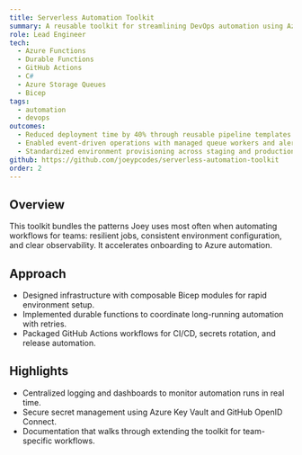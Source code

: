 ```yaml
---
title: Serverless Automation Toolkit
summary: A reusable toolkit for streamlining DevOps automation using Azure Functions, durable workflows, and GitHub Actions integrations.
role: Lead Engineer
tech:
  - Azure Functions
  - Durable Functions
  - GitHub Actions
  - C#
  - Azure Storage Queues
  - Bicep
tags:
  - automation
  - devops
outcomes:
  - Reduced deployment time by 40% through reusable pipeline templates.
  - Enabled event-driven operations with managed queue workers and alerts.
  - Standardized environment provisioning across staging and production.
github: https://github.com/joeypcodes/serverless-automation-toolkit
order: 2
---
```


## Overview

This toolkit bundles the patterns Joey uses most often when automating workflows for teams: resilient jobs, consistent environment configuration, and clear observability. It accelerates onboarding to Azure automation.

## Approach

- Designed infrastructure with composable Bicep modules for rapid environment setup.
- Implemented durable functions to coordinate long-running automation with retries.
- Packaged GitHub Actions workflows for CI/CD, secrets rotation, and release automation.

## Highlights

- Centralized logging and dashboards to monitor automation runs in real time.
- Secure secret management using Azure Key Vault and GitHub OpenID Connect.
- Documentation that walks through extending the toolkit for team-specific workflows.
